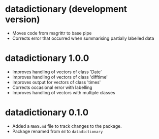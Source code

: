 # datadictionary (development version)

* Moves code from magrittr to base pipe
* Corrects error that occurred when summarising partially labelled data

# datadictionary 1.0.0

* Improves handling of vectors of class 'Date'
* Improves handling of vectors of class 'difftime'
* Improves output for vectors of class 'times'
* Corrects occasional error with labelling
* Improves handling of vectors with multiple classes

# datadictionary 0.1.0

* Added a `NEWS.md` file to track changes to the package.
* Package renamed from `dd` to `datadictionary`
